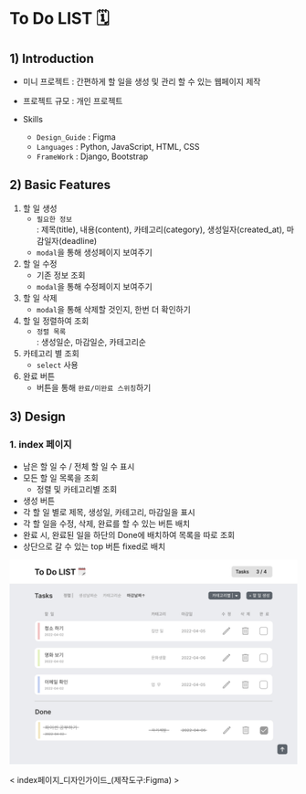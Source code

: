 # To Do LIST 🗓️

## 1) Introduction

- 미니 프로젝트 : 간편하게 할 일을 생성 및 관리 할 수 있는 웹페이지 제작


- 프로젝트 규모 : 개인 프로젝트

- Skills
    - `Design_Guide` : Figma
    - `Languages` : Python, JavaScript, HTML, CSS
    - `FrameWork` : Django, Bootstrap

## 2) Basic Features

1. 할 일 생성
    - `필요한 정보`<br>
    : 제목(title), 내용(content), 카테고리(category), 생성일자(created_at), 마감일자(deadline)
    - `modal`을 통해 생성페이지 보여주기
2. 할 일 수정
    - 기존 정보 조회
    - `modal`을 통해 수정페이지 보여주기
3. 할 일 삭제
    - `modal`을 통해 삭제할 것인지, 한번 더 확인하기
4. 할 일 정렬하여 조회
    - `정렬 목록`<br>
    : 생성일순, 마감일순, 카테고리순
5. 카테고리 별 조회
    - `select` 사용
6. 완료 버튼
    - 버튼을 통해 `완료/미완료 스위칭`하기

## 3) Design

### 1. index 페이지

- 남은 할 일 수 / 전체 할 일 수 표시
- 모든 할 일 목록을 조회
    - 정렬 및 카테고리별 조회
- 생성 버튼
- 각 할 일 별로 제목, 생성일, 카테고리, 마감일을 표시
- 각 할 일을 수정, 삭제, 완료를 할 수 있는 버튼 배치
- 완료 시, 완료된 일을 하단의 Done에 배치하여 목록을 따로 조회
- 상단으로 갈 수 있는 top 버튼 fixed로 배치

![](readme_asset/To%20Do%20LIST.jpg)

< index페이지_디자인가이드_(제작도구:Figma) >